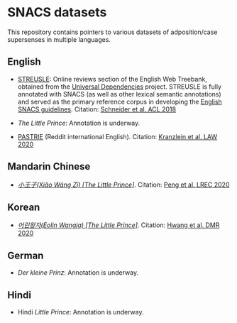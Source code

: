 # SNACS datasets

This repository contains pointers to various datasets of adposition/case supersenses in multiple languages.

## English

* [STREUSLE](https://github.com/nert-nlp/streusle/): Online reviews section of the English Web Treebank, obtained from the [Universal Dependencies](http://universaldependencies.org/) project. STREUSLE is fully annotated with SNACS (as well as other lexical semantic annotations) and served as the primary reference corpus in developing the [English SNACS guidelines](https://arxiv.org/abs/1704.02134). Citation: [Schneider et al. ACL 2018](http://aclweb.org/anthology/P18-1018)

* _The Little Prince_: Annotation is underway.

* [PASTRIE](https://github.com/nert-nlp/pastrie) (Reddit international English). Citation: [Kranzlein et al. LAW 2020](http://people.cs.georgetown.edu/nschneid/p/pastrie.pdf)

## Mandarin Chinese

* [_小王子(Xiǎo Wáng Zǐ) [The Little Prince]_](https://github.com/nert-nlp/Chinese-SNACS/). Citation: [Peng et al. LREC 2020](https://www.aclweb.org/anthology/2020.lrec-1.733)

## Korean

* [_어린왕자(Eolin Wangja) [The Little Prince]_](https://github.com/jdch00/k-snacs). Citation: [Hwang et al. DMR 2020](https://www.aclweb.org/anthology/2020.dmr-1.6/)

## German

* _Der kleine Prinz_: Annotation is underway.

## Hindi

* Hindi _Little Prince_: Annotation is underway.
